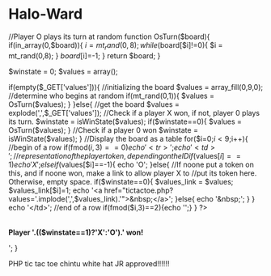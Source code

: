 # Halo-Ward

<table>
<?php
//Determine if a player as aligned three of its symbols and return the id of the player (1
//for X Player, -1 for O Player(Computer)). Otherwise return 0;
function isWinState($board){
    $winning_sequences = '012345678036147258048642';
    for($i=0;$i<=21;$i+=3){
        $player = $board[$winning_sequences[$i]];
        if($player == $board[$winning_sequences[$i+1]]){
            if($player == $board[$winning_sequences[$i+2]]){
                if($player!=0){
                    return $player;
                }
            } 
        }   
    }
    return 0;
}

//Player O plays its turn at random
function OsTurn($board){
    if(in_array(0,$board)){
        $i = mt_rand(0,8);
        while($board[$i]!=0){
            $i = mt_rand(0,8);
        }
        $board[$i]=-1;
    }
    return $board;
}

$winstate = 0;
$values = array();

if(empty($_GET['values'])){
    //initializing the board
    $values = array_fill(0,9,0);
    //determine who begins at random
    if(mt_rand(0,1)){
        $values = OsTurn($values);
    }
}else{
    //get the board
    $values = explode(',',$_GET['values']);
    //Check if a player X won, if not, player 0 plays its turn.
    $winstate = isWinState($values);
    if($winstate==0){
        $values = OsTurn($values);
    }
    //Check if a player 0 won
    $winstate = isWinState($values);    
}
//Display the board as a table
for($i=0;$i<9;$i++){
    //begin of a row
    if(fmod($i,3)==0){echo '<tr>';}
    echo '<td>';
    //representation of the player token, depending on the ID
    if($values[$i]==1){
        echo 'X';
    }else if($values[$i]==-1){
        echo 'O';
    }else{
        //If noone put a token on this, and if noone won, make a link to allow player X to
        //put its token here. Otherwise, empty space.
        if($winstate==0){
            $values_link = $values;
            $values_link[$i]=1;
            echo '<a href="tictactoe.php?values='.implode(',',$values_link).'">&nbsp;</a>';
        }else{
            echo '&nbsp;';
        }
    }
    echo '</td>';
    //end of a row
    if(fmod($i,3)==2){echo '</tr>';}
}
?>
</table>
<?php
//If someone won, display the message
if($winstate!=0){
    echo '<p><b>Player '.(($winstate==1)?'X':'O').' won!</b></p>';
}

PHP tic tac toe chintu white hat JR approved!!!!!!

